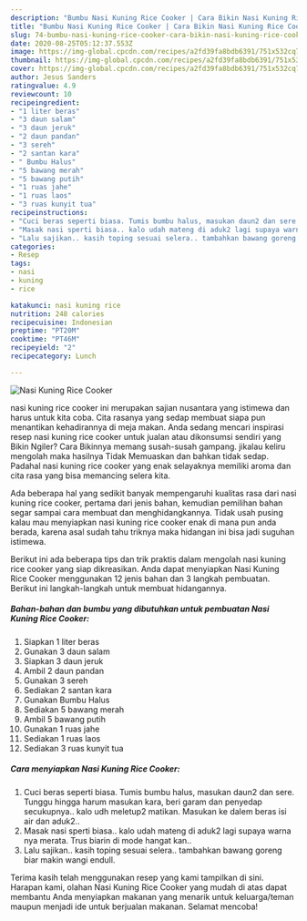 ```yaml
---
description: "Bumbu Nasi Kuning Rice Cooker | Cara Bikin Nasi Kuning Rice Cooker Yang Sempurna"
title: "Bumbu Nasi Kuning Rice Cooker | Cara Bikin Nasi Kuning Rice Cooker Yang Sempurna"
slug: 74-bumbu-nasi-kuning-rice-cooker-cara-bikin-nasi-kuning-rice-cooker-yang-sempurna
date: 2020-08-25T05:12:37.553Z
image: https://img-global.cpcdn.com/recipes/a2fd39fa8bdb6391/751x532cq70/nasi-kuning-rice-cooker-foto-resep-utama.jpg
thumbnail: https://img-global.cpcdn.com/recipes/a2fd39fa8bdb6391/751x532cq70/nasi-kuning-rice-cooker-foto-resep-utama.jpg
cover: https://img-global.cpcdn.com/recipes/a2fd39fa8bdb6391/751x532cq70/nasi-kuning-rice-cooker-foto-resep-utama.jpg
author: Jesus Sanders
ratingvalue: 4.9
reviewcount: 10
recipeingredient:
- "1 liter beras"
- "3 daun salam"
- "3 daun jeruk"
- "2 daun pandan"
- "3 sereh"
- "2 santan kara"
- " Bumbu Halus"
- "5 bawang merah"
- "5 bawang putih"
- "1 ruas jahe"
- "1 ruas laos"
- "3 ruas kunyit tua"
recipeinstructions:
- "Cuci beras seperti biasa. Tumis bumbu halus, masukan daun2 dan sere. Tunggu hingga harum masukan kara, beri garam dan penyedap secukupnya.. kalo udh meletup2 matikan. Masukan ke dalem beras isi air dan aduk2.."
- "Masak nasi sperti biasa.. kalo udah mateng di aduk2 lagi supaya warna nya merata. Trus biarin di mode hangat kan.."
- "Lalu sajikan.. kasih toping sesuai selera.. tambahkan bawang goreng biar makin wangi endull."
categories:
- Resep
tags:
- nasi
- kuning
- rice

katakunci: nasi kuning rice 
nutrition: 248 calories
recipecuisine: Indonesian
preptime: "PT20M"
cooktime: "PT46M"
recipeyield: "2"
recipecategory: Lunch

---
```



![Nasi Kuning Rice Cooker](https://img-global.cpcdn.com/recipes/a2fd39fa8bdb6391/751x532cq70/nasi-kuning-rice-cooker-foto-resep-utama.jpg)


nasi kuning rice cooker ini merupakan sajian nusantara yang istimewa dan harus untuk kita coba. Cita rasanya yang sedap membuat siapa pun menantikan kehadirannya di meja makan.
Anda sedang mencari inspirasi resep nasi kuning rice cooker untuk jualan atau dikonsumsi sendiri yang Bikin Ngiler? Cara Bikinnya memang susah-susah gampang. jikalau keliru mengolah maka hasilnya Tidak Memuaskan dan bahkan tidak sedap. Padahal nasi kuning rice cooker yang enak selayaknya memiliki aroma dan cita rasa yang bisa memancing selera kita.



Ada beberapa hal yang sedikit banyak mempengaruhi kualitas rasa dari nasi kuning rice cooker, pertama dari jenis bahan, kemudian pemilihan bahan segar sampai cara membuat dan menghidangkannya. Tidak usah pusing kalau mau menyiapkan nasi kuning rice cooker enak di mana pun anda berada, karena asal sudah tahu triknya maka hidangan ini bisa jadi suguhan istimewa.


Berikut ini ada beberapa tips dan trik praktis dalam mengolah nasi kuning rice cooker yang siap dikreasikan. Anda dapat menyiapkan Nasi Kuning Rice Cooker menggunakan 12 jenis bahan dan 3 langkah pembuatan. Berikut ini langkah-langkah untuk membuat hidangannya.

<!--inarticleads1-->

##### Bahan-bahan dan bumbu yang dibutuhkan untuk pembuatan Nasi Kuning Rice Cooker:

1. Siapkan 1 liter beras
1. Gunakan 3 daun salam
1. Siapkan 3 daun jeruk
1. Ambil 2 daun pandan
1. Gunakan 3 sereh
1. Sediakan 2 santan kara
1. Gunakan  Bumbu Halus
1. Sediakan 5 bawang merah
1. Ambil 5 bawang putih
1. Gunakan 1 ruas jahe
1. Sediakan 1 ruas laos
1. Sediakan 3 ruas kunyit tua




<!--inarticleads2-->

##### Cara menyiapkan Nasi Kuning Rice Cooker:

1. Cuci beras seperti biasa. Tumis bumbu halus, masukan daun2 dan sere. Tunggu hingga harum masukan kara, beri garam dan penyedap secukupnya.. kalo udh meletup2 matikan. Masukan ke dalem beras isi air dan aduk2..
1. Masak nasi sperti biasa.. kalo udah mateng di aduk2 lagi supaya warna nya merata. Trus biarin di mode hangat kan..
1. Lalu sajikan.. kasih toping sesuai selera.. tambahkan bawang goreng biar makin wangi endull.




Terima kasih telah menggunakan resep yang kami tampilkan di sini. Harapan kami, olahan Nasi Kuning Rice Cooker yang mudah di atas dapat membantu Anda menyiapkan makanan yang menarik untuk keluarga/teman maupun menjadi ide untuk berjualan makanan. Selamat mencoba!
